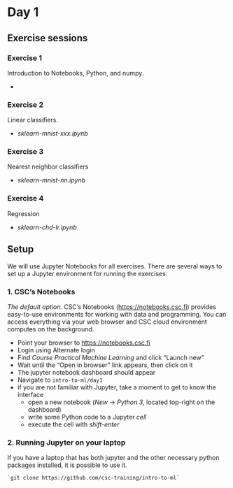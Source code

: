 # Day 1

## Exercise sessions

### Exercise 1

Introduction to Notebooks, Python, and numpy.

* 

### Exercise 2

Linear classifiers.

* *sklearn-mnist-xxx.ipynb*

### Exercise 3

Nearest neighbor classifiers

* *sklearn-mnist-nn.ipynb*

### Exercise 4

Regression

* *sklearn-chd-lr.ipynb*

## Setup

We will use Jupyter Notebooks for all exercises. There are several ways to set up a Jupyter environment for running the exercises:

### 1. CSC’s Notebooks

*The default option.* CSC’s Notebooks (https://notebooks.csc.fi) provides easy-to-use environments for working with data and programming. You can access everything via your web browser and CSC cloud environment computes on the background.

* Point your browser to https://notebooks.csc.fi
* Login using Alternate login
* Find *Course Practical Machine Learning* and click “Launch new”
* Wait until the “Open in browser” link appears, then click on it
* The jupyter notebook dashboard should appear
* Navigate to `intro-to-ml/day1` 
* if you are not familiar with Jupyter, take a moment to get to know the interface
    * open a new notebook (*New* -> *Python 3*, located top-right on the dashboard) 
    * write some Python code to a Jupyter *cell*
    * execute the cell with *shift-enter*
    
### 2. Running Jupyter on your laptop

If you have a laptop that has both jupyter and the other necessary python packages installed, it is possible to use it.

    `git clone https://github.com/csc-training/intro-to-ml`   
